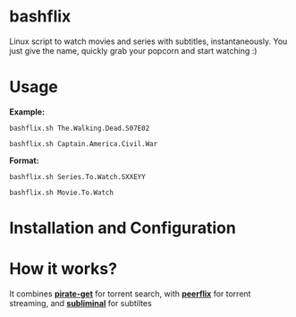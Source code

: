 # bashflix
Linux script to watch movies and series with subtitles, instantaneously. You just give the name, quickly grab your popcorn and start watching :) 

# Usage
**Example:** 
```
bashflix.sh The.Walking.Dead.S07E02
```
```
bashflix.sh Captain.America.Civil.War
```
**Format:** 
```
bashflix.sh Series.To.Watch.SXXEYY
```  
```
bashflix.sh Movie.To.Watch
``` 
# Installation and Configuration

# How it works?
It combines [**pirate-get**](https://github.com/vikstrous/pirate-get) for torrent search, with [**peerflix**](https://github.com/mafintosh/peerflix) for torrent streaming, and [**subliminal**](https://github.com/Diaoul/subliminal) for subtiltes








